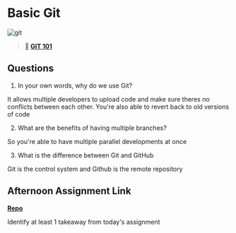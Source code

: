 # Basic Git

![git](https://git-scm.com/images/branching-illustration@2x.png)

> **📖 [GIT 101](https://codeworksacademy.com/fs-student-guide/resources/wk1/01-GIT)**

## Questions

1. In your own words, why do we use Git?

It allows multiple developers to upload code and make sure theres no conflicts between each other. You're also able to revert back to old versions of code

2. What are the benefits of having multiple branches?

So you're able to have multiple parallel developments at once

3. What is the difference between Git and GitHub

Git is the control system and Github is the remote repository

## Afternoon Assignment Link

**[Repo](https://github.com/zaneljensen/<ASSIGNMENT_REPO>)**

Identify at least 1 takeaway from today's assignment
